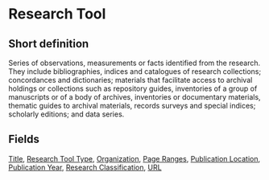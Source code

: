# Research Tool
## Short definition
Series of observations, measurements or facts identified from the research.  They include bibliographies, indices and catalogues of research collections; concordances and dictionaries; materials that facilitate access to archival holdings or collections such as repository guides, inventories of a group of manuscripts or of a body of archives, inventories or documentary materials, thematic guides to archival materials, records surveys and special indices; scholarly editions; and data series.
## Fields
[Title](../Object-Fields/Research%20Tool/Title.md),
[Research Tool Type](../Object-Fields/Research%20Tool/Research%20Tool%20Type.md),
[Organization](../Object-Fields/Research%20Tool/Organization.md),
[Page Ranges](../Object-Fields/Research%20Tool/Page%20Ranges.md),
[Publication Location](../Object-Fields/Research%20Tool/Publication%20Location.md),
[Publication Year](../Object-Fields/Research%20Tool/Publication%20Year.md),
[Research Classification](../Object-Fields/Research%20Tool/Research%20Classification.md),
[URL](../Object-Fields/Research%20Tool/URL.md)
